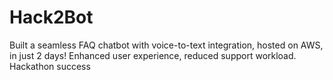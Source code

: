 # Hack2Bot
Built a seamless FAQ chatbot with voice-to-text integration, hosted on AWS, in just 2 days! Enhanced user experience, reduced support workload. Hackathon success
